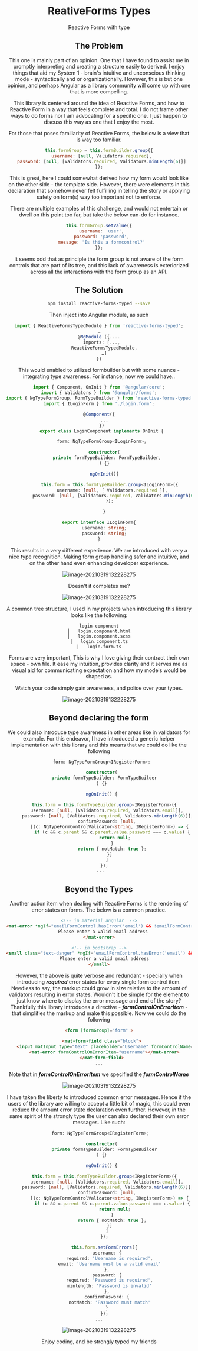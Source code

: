 <div align="center">
<h1>ReativeForms Types</h1>

<p>Reactive Forms with type</p>

## The Problem

This one is mainly part of an opinion. One that I have found to assist me in promptly interpreting and creating a structure  easily to derived. I enjoy things that aid my System 1 - brain's intuitive and unconscious thinking mode - syntactically and or organizationally. However, this is but one opinion, and perhaps Angular as a library community will come up with one that is more compelling. 

This library is centered around the idea of Reactive Forms, and how to Reactive Form in a way that feels complete and total. I do not frame other ways to do forms nor I am advocating for a specific one. I just happen to discuss this way as one that I enjoy the most.

For those that poses familiarity of Reactive Forms, the below is a view that is way too familiar.

```javascript
this.formGroup = this.formBuilder.group({
  username: [null, Validators.required],
  password: [null, [Validators.required, Validators.minLength(6)]]
});
```

This is great, here I could somewhat derived how my form would look like on the other side - the template side. However, there were elements in this declaration that somehow never felt fulfilling in telling the story or applying safety on form(s) way too important not to enforce.

There are multiple examples of this challenge, and would not entertain or dwell on this point too far, but take the below can-do for instance.

```javascript
this.formGroup.setValue({
  username: 'user',
  password: 'password',
  message: 'Is this a formcontrol?'
});
```

It seems odd that as principle the form group is not aware of the form controls that are part of its tree, and this lack of awareness is exteriorized across all the interactions with the form group as an API.

## The Solution

```bash
npm install reactive-forms-typed --save
```

Then inject into Angular module, as such

```typescript
import { ReactiveFormsTypedModule } from 'reactive-forms-typed';
…
@NgModule ({....
  imports: [...,
  	ReactiveFormsTypedModule,
	…]
})
```

This would enabled to utilized formbuilder but with some nuance - integrating type awareness. For instance, now we could have..

```typescript
import { Component, OnInit } from '@angular/core';
import { Validators } from '@angular/forms';
import { NgTypeFormGroup, FormTypeBuilder } from 'reactive-forms-typed';
import { ILoginForm } from './login.form';

@Component({
    ...
  })
  export class LoginComponent implements OnInit {

  form: NgTypeFormGroup<ILoginForm>;

    constructor(
      private formTypeBuilder: FormTypeBuilder,
    ) {}

    ngOnInit(){

        this.form = this.formTypeBuilder.group<ILoginForm>({
          username: [null, [ Validators.required ]],
          password: [null, [Validators.required, Validators.minLength(6)]]
        });

    }
```

```typescript
export interface ILoginForm{
    username: string;
    password: string;
}
```

This results in a very different experience. We are introduced with very a nice type recognition. Making form group handling safer and intuitive, and on the other hand  even enhancing developer experience.

![image-20210319132228275](https://im.ages.io/AZGpXintl1-h120-q90.png)

Doesn't it completes me? 

![image-20210319132228275](https://im.ages.io//D69DWintl1)

A common tree structure, I used in my projects when introducing this library looks like the following:

```tr
login-component
│   login.component.html
│   login.component.scss
|	login.component.ts
|	login.form.ts
```

Forms are very important, This is why I love giving their contract their own space - own file.  It ease my intuition, provides clarity and it serves me as visual aid for communicating expectation and how my models would be shaped as.

Watch your code simply gain awareness, and police over your types.

![image-20210319132228275](https://im.ages.io/KX9RWintl1)

## Beyond declaring the form

We could also introduce type awareness in other areas like in validators for example. For this endeavor, I have introduced a generic helper implementation with this library and this means that we could do like the following

```typescript
  form: NgTypeFormGroup<IRegisterForm>;

  constructor(
    private formTypeBuilder: FormTypeBuilder
  ) {}

  ngOnInit() {

    this.form = this.formTypeBuilder.group<IRegisterForm>({
      username: [null, [Validators.required, Validators.email]],
      password: [null, [Validators.required, Validators.minLength(6)]],
      confirmPasword: [null,
        [(c: NgTypeFormControlValidator<string, IRegisterForm>) => {
          if (c && c.parent && c.parent.value.password === c.value) {
            return null;
          }
          return { notMatch: true };
        }]
      ]
    });
 ...
```

## Beyond the Types

Another action item when dealing with Reactive Forms is the rendering of error states on forms. The below is a common practice.

```html
<!-- in material angular  -->
<mat-error *ngIf="emailFormControl.hasError('email') && !emailFormControl.hasError('required')">
   Please enter a valid email address
</mat-error>
```

```html
<!-- in bootstrap -->
<small class="text-danger" *ngIf="emailFormControl.hasError('email') && !emailFormControl.hasError('required')">
    Please enter a valid email address
</small>
```

However, the above is quite verbose and redundant - specially when introducing ***required*** error states for every single form control item. Needless to say, the markup could grow in size relative to the amount of validators resulting in error states. Wouldn't it be simple for the element to just know where to display the error message and end of the story? Thankfully this library introduces a directive - ***formControlOnErrorItem*** - that simplifies the markup and make this possible. Now we could do the following

```html
<form [formGroup]="form" >

  <mat-form-field class="block">
    <input matInput type="text" placeholder="Username" formControlName="username">
    <mat-error formControlOnErrorItem="username"></mat-error>
  </mat-form-field>
...
```

Note that in ***formControlOnErrorItem*** we specified the ***formControlName*** 

![image-20210319132228275](https://im.ages.io/hB5dWintl1)

I have taken the liberty to introduced common error messages. Hence if the users of the library are willing to accept a little bit of magic, this could even reduce the amount error state declaration even further. However, in the same spirit of the strongly type the user can also declared their own error messages. Like such:

```typescript
 form: NgTypeFormGroup<IRegisterForm>;

  constructor(
    private formTypeBuilder: FormTypeBuilder
  ) {}

  ngOnInit() {

    this.form = this.formTypeBuilder.group<IRegisterForm>({
      username: [null, [Validators.required, Validators.email]],
      password: [null, [Validators.required, Validators.minLength(6)]],
      confirmPasword: [null,
        [(c: NgTypeFormControlValidator<string, IRegisterForm>) => {
          if (c && c.parent && c.parent.value.password === c.value) {
            return null;
          }
          return { notMatch: true };
        }]
      ]
    });

    this.form.setFormErrors({
      username: {
        required: 'Username is required',
        email: 'Username must be a valid email'
      },
      password: {
        required: 'Password is required',
        minlength: 'Password is invalid'
      },
      confirmPasword: {
        notMatch: 'Password must match'
      }
    });
...
```

![image-20210319132228275](https://im.ages.io/aWmnWintl1)

Enjoy coding, and be strongly typed my friends
